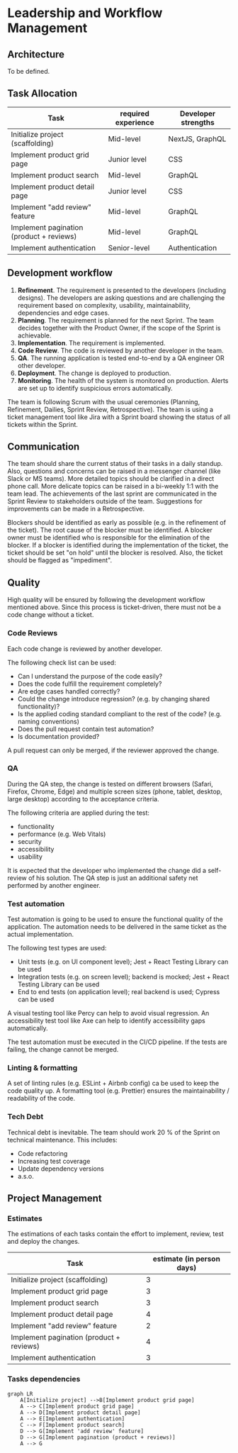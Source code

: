 # Leadership and Workflow Management

## Architecture

To be defined.

## Task Allocation

| Task                                     | required experience | Developer strengths |
| ---------------------------------------- | ------------------- | ------------------- |
| Initialize project (scaffolding)         | Mid-level           | NextJS, GraphQL     |
| Implement product grid page              | Junior level        | CSS                 |
| Implement product search                 | Mid-level           | GraphQL             |
| Implement product detail page            | Junior level        | CSS                 |
| Implement "add review" feature           | Mid-level           | GraphQL             |
| Implement pagination (product + reviews) | Mid-level           | GraphQL             |
| Implement authentication                 | Senior-level        | Authentication      |

## Development workflow

1. **Refinement**. The requirement is presented to the developers (including designs). The developers are asking questions and are challenging the requirement based on complexity, usability, maintainability, dependencies and edge cases.
1. **Planning**. The requirement is planned for the next Sprint. The team decides together with the Product Owner, if the scope of the Sprint is achievable.
1. **Implementation**. The requirement is implemented.
1. **Code Review**. The code is reviewed by another developer in the team.
1. **QA**. The running application is tested end-to-end by a QA engineer OR other developer.
1. **Deployment**. The change is deployed to production.
1. **Monitoring**. The health of the system is monitored on production. Alerts are set up to identify suspicious errors automatically.

The team is following Scrum with the usual ceremonies (Planning, Refinement, Dailies, Sprint Review, Retrospective).
The team is using a ticket management tool like Jira with a Sprint board showing the status of all tickets within the Sprint.

## Communication

The team should share the current status of their tasks in a daily standup. Also, questions and concerns can be raised in a messenger channel (like Slack or MS teams). More detailed topics should be clarified in a direct phone call.
More delicate topics can be raised in a bi-weekly 1:1 with the team lead.
The achievements of the last sprint are communicated in the Sprint Review to stakeholders outside of the team.
Suggestions for improvements can be made in a Retrospective.

Blockers should be identified as early as possible (e.g. in the refinement of the ticket). The root cause of the blocker must be identified. A blocker owner must be identified who is responsible for the elimination of the blocker.
If a blocker is identified during the implementation of the ticket, the ticket should be set "on hold" until the blocker is resolved. Also, the ticket should be flagged as "impediment".

## Quality

High quality will be ensured by following the development workflow mentioned above.
Since this process is ticket-driven, there must not be a code change without a ticket.

### Code Reviews

Each code change is reviewed by another developer.

The following check list can be used:

- Can I understand the purpose of the code easily?
- Does the code fulfill the requirement completely?
- Are edge cases handled correctly?
- Could the change introduce regression? (e.g. by changing shared functionality)?
- Is the applied coding standard compliant to the rest of the code? (e.g. naming conventions)
- Does the pull request contain test automation?
- Is documentation provided?

A pull request can only be merged, if the reviewer approved the change.

### QA

During the QA step, the change is tested on different browsers (Safari, Firefox, Chrome, Edge) and multiple screen sizes (phone, tablet, desktop, large desktop) according to the acceptance criteria.

The following criteria are applied during the test:

- functionality
- performance (e.g. Web Vitals)
- security
- accessibility
- usability

It is expected that the developer who implemented the change did a self-review of his solution. The QA step is just an additional safety net performed by another engineer.

### Test automation

Test automation is going to be used to ensure the functional quality of the application. The automation needs to be delivered in the same ticket as the actual implementation.

The following test types are used:

- Unit tests (e.g. on UI component level); Jest + React Testing Library can be used
- Integration tests (e.g. on screen level); backend is mocked; Jest + React Testing Library can be used
- End to end tests (on application level); real backend is used; Cypress can be used

A visual testing tool like Percy can help to avoid visual regression.
An accessibility test tool like Axe can help to identify accessibility gaps automatically.

The test automation must be executed in the CI/CD pipeline. If the tests are failing, the change cannot be merged.

### Linting & formatting

A set of linting rules (e.g. ESLint + Airbnb config) ca be used to keep the code quality up.
A formatting tool (e.g. Prettier) ensures the maintainability / readability of the code.

### Tech Debt

Technical debt is inevitable. The team should work 20 % of the Sprint on technical maintenance. This includes:

- Code refactoring
- Increasing test coverage
- Update dependency versions
- a.s.o.

## Project Management

### Estimates

The estimations of each tasks contain the effort to implement, review, test and deploy the changes.

| Task                                     | estimate (in person days) |
| ---------------------------------------- | ------------------------- |
| Initialize project (scaffolding)         | 3                         |
| Implement product grid page              | 3                         |
| Implement product search                 | 3                         |
| Implement product detail page            | 4                         |
| Implement "add review" feature           | 2                         |
| Implement pagination (product + reviews) | 4                         |
| Implement authentication                 | 3                         |

### Tasks dependencies

```mermaid
graph LR
    A[Initialize project] -->B[Implement product grid page]
    A --> C[Implement product grid page]
    A --> D[Implement product detail page]
    A --> E[Implement authentication]
    C --> F[Implement product search]
    D --> G[Implement 'add review' feature]
    D --> G[Implement pagination (product + reviews)]
    A --> G
```
